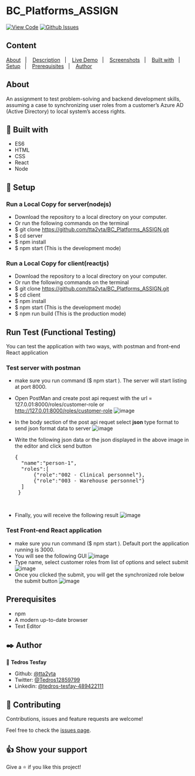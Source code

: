 # BC_Platforms_ASSIGN

[![View Code](https://img.shields.io/badge/View%20-Code-green)](https://github.com/tta2yta/BC_Platforms_ASSIGN/pulls)
[![Github Issues](https://img.shields.io/badge/GitHub-Issues-orange)](https://github.com/tta2yta/BC_Platforms_ASSIGN/issues)


## Content

<a text-align="center" href="#about">About</a>&nbsp;&nbsp;&nbsp;|&nbsp;&nbsp;&nbsp;
<a href="#description">Description</a>&nbsp;&nbsp;&nbsp;|&nbsp;&nbsp;&nbsp;
<a href="#live">Live Demo</a>&nbsp;&nbsp;&nbsp;|&nbsp;&nbsp;&nbsp;
<a href="#screenshots">Screenshots</a>&nbsp;&nbsp;&nbsp;|&nbsp;&nbsp;&nbsp;
<a href="#with">Built with</a>&nbsp;&nbsp;&nbsp;|&nbsp;&nbsp;&nbsp;
<a href="#setup">Setup</a>&nbsp;&nbsp;&nbsp;|&nbsp;&nbsp;&nbsp;
<a href="#prerequisites">Prerequisites</a>&nbsp;&nbsp;&nbsp;|&nbsp;&nbsp;&nbsp;
<a href="#author">Author</a>


## About <a name = "about"></a>

 An assignment to test problem-solving and backend development skills, assuming a case to synchronizing user roles from a customer’s Azure AD (Active
Directory) to local system’s access rights.


## 🔧 Built with<a name = "with"></a>

- ES6
- HTML
- CSS
- React
- Node

## 🔨 Setup<a name = "setup"></a>
### Run a Local Copy for server(nodejs)
- Download the repository to a local directory on your computer.
- Or run the following commands on the terminal
-  $ git clone https://github.com/tta2yta/BC_Platforms_ASSIGN.git
- $ cd server
-  $ npm install
-  $ npm start (This is the development mode)

### Run a Local Copy for client(reactjs)
- Download the repository to a local directory on your computer.
- Or run the following commands on the terminal
-  $ git clone https://github.com/tta2yta/BC_Platforms_ASSIGN.git
- $ cd client
-  $ npm install
-  $ npm start (This is the development mode)
-  $ npm run build (This is the production mode)

## Run Test (Functional Testing)
 You can test the application with two ways, with postman and front-end React application
### Test server with postman
- make sure you run command ($ npm start ). The server will start listing at port 8000.
- Open PostMan and create post api request with the url =  127.0.01:8000/roles/customer-role or http://127.0.01:8000/roles/customer-role
   ![image](https://user-images.githubusercontent.com/56317574/178114564-d4dc92df-fbd2-4b2f-b512-f5c962d0ac5c.png)

- In the body section of the post api requet select **json** type format to send json format data to server
   ![image](https://user-images.githubusercontent.com/56317574/178114721-a6b7d3ca-f0e3-4acb-b1cf-c16c285539bd.png)

- Write the following json data or the json displayed in the above image in the editor and click send button <br>
  <pre>
  {
    "name":"person-1",
    "roles":[
        {"role":"002 - Clinical personnel"},
        {"role":"003 - Warehouse personnel"}
    ]
   }
</pre> <br>

- Finally, you will receive the following result
    ![image](https://user-images.githubusercontent.com/56317574/178114908-3bfee331-76e1-414e-a836-ee97c7e187fe.png)

### Test Front-end React application
- make sure you run command ($ npm start ). Default port the application running is 3000.
- You will see the following GUI
   ![image](https://user-images.githubusercontent.com/56317574/178115502-e41b382c-85e3-4b87-95f0-0eb24423b1f2.png)
- Type name, select customer roles from list of options and select submit
   ![image](https://user-images.githubusercontent.com/56317574/178115556-13bec890-d3e7-456b-8810-b40860433132.png)
- Once you clicked the submit, you will get the synchronized role below the submit button
   ![image](https://user-images.githubusercontent.com/56317574/178115629-c0ef9c84-c628-48af-8be4-f9b000e620f3.png)


## Prerequisites<a name = "prerequisites"></a>
- npm
- A modern up-to-date browser
- Text Editor

## ✒️  Author <a name = "author"></a>

👤 **Tedros Tesfay**

- Github: [@tta2yta](https://github.com/tta2yta)
- Twitter: [@Tedros12859799](https://twitter.com/Tedros12859799)
- Linkedin: [@tedros-tesfay-489422111](https://www.linkedin.com/in/tedros-tesfay-489422111/)


## 🤝 Contributing

Contributions, issues and feature requests are welcome!

Feel free to check the [issues page](https://github.com/tta2yta/BC_Platforms_ASSIGN/issues).


## 👍 Show your support

Give a ⭐️ if you like this project!

</div>
